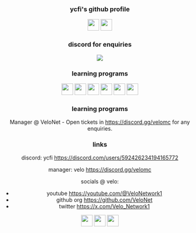 <div align="center">
  <h3>ycfi's github profile</h3>
  <img height=30 src="https://img.shields.io/badge/Discord-7289DA?style=for-the-badge&logo=discord&logoColor=white" />
  <img height=30 src="https://img.shields.io/badge/GitHub-181717?style=for-the-badge&logo=github&logoColor=white" />
</div>

<div align="center">
  <h3>discord for enquiries</h3>
  <a href="https://discord.com/users/592426234194165772">
    <img src="https://lanyard.cnrad.dev/api/592426234194165772?showDisplayName=true&idleMessage=Busy,'%20No%20DMS%20please.%20Thanks!">
  </a>
</div>

<div align="center">
  <h3>learning programs</h3>
  <img height=30 src="https://img.shields.io/badge/Node.js-339933?style=for-the-badge&logo=nodedotjs&logoColor=white" />
  <img height=30 src="https://img.shields.io/badge/Python-3776AB?style=for-the-badge&logo=python&logoColor=white" />
  <img height=30 src="https://img.shields.io/badge/HTML5-E34F26?style=for-the-badge&logo=html5&logoColor=white" />
  <img height=30 src="https://img.shields.io/badge/CSS3-1572B6?style=for-the-badge&logo=css3&logoColor=white" />
  <img height=30 src="https://img.shields.io/badge/GitHub-181717?style=for-the-badge&logo=github&logoColor=white" />
  <img height=30 src="https://img.shields.io/badge/VS%20Code-0078D4?style=for-the-badge&logo=visualstudiocode&logoColor=white" />
</div>

<div align="center">
  <h3>learning programs</h3>
  <p>Manager @ VeloNet - Open tickets in <a href="https://discord.gg/velomc">https://discord.gg/velomc</a> for any enquiries.</p>

  <h3>links</h3>
  <p>discord: ycfi <a href="https://discord.com/users/592426234194165772">https://discord.com/users/592426234194165772</a></p>
  <p>manager: velo <a href="https://discord.gg/velomc">https://discord.gg/velomc</a></p>
  <p>socials @ velo:</p>
  <ul>
    <li>youtube <a href="https://youtube.com/@VeloNetwork1">https://youtube.com/@VeloNetwork1</a></li>
    <li>github org <a href="https://github.com/VeloNet">https://github.com/VeloNet</a></li>
    <li>twitter <a href="https://x.com/Velo_Network1">https://x.com/Velo_Network1</a></li>
  </ul>
  <img height=30 src="https://img.shields.io/badge/Discord-7289DA?style=for-the-badge&logo=discord&logoColor=white" />
  <img height=30 src="https://img.shields.io/badge/YouTube-FF0000?style=for-the-badge&logo=youtube&logoColor=white" />
<img height=30 src="https://img.shields.io/badge/Twitter-1DA1F2?style=for-the-badge&logo=twitter&logoColor=white" />
</div>
